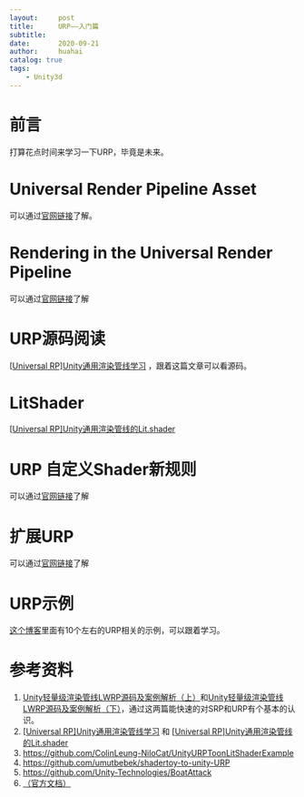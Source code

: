 ```yaml
---
layout:     post
title:      URP——入门篇
subtitle:   
date:       2020-09-21
author:     huahai
catalog: true
tags:
    - Unity3d
---
```


# 前言

打算花点时间来学习一下URP，毕竟是未来。

# Universal Render Pipeline Asset

可以通过[官网链接](https://docs.unity3d.com/Packages/com.unity.render-pipelines.universal@8.2/manual/universalrp-asset.html)了解。

# Rendering in the Universal Render Pipeline

可以通过[官网链接](https://docs.unity3d.com/Packages/com.unity.render-pipelines.universal@8.2/manual/rendering-in-universalrp.html)了解

# URP源码阅读

[[Universal RP\]Unity通用渲染管线学习](https://zhuanlan.zhihu.com/p/84908168) ，跟着这篇文章可以看源码。

# LitShader

 [[Universal RP\]Unity通用渲染管线的Lit.shader](https://zhuanlan.zhihu.com/p/87602137)

# URP 自定义Shader新规则

可以通过[官网链接](https://docs.unity3d.com/Packages/com.unity.render-pipelines.universal@8.2/manual/writing-custom-shaders-urp.html)了解

# 扩展URP

可以通过[官网链接](https://docs.unity3d.com/Packages/com.unity.render-pipelines.universal@8.2/manual/using-begincamerarendering.html)了解

# URP示例

[这个博客](https://danielilett.com/2020-03-21-tut5-urp-cel-shading/)里面有10个左右的URP相关的示例，可以跟着学习。

# 参考资料

1. [Unity轻量级渲染管线LWRP源码及案例解析（上）](https://connect.unity.com/p/unityqing-liang-ji-xuan-ran-guan-xian-lwrpyuan-ma-ji-an-li-jie-xi-shang)和[Unity轻量级渲染管线LWRP源码及案例解析（下）](https://connect.unity.com/p/unityqing-liang-ji-xuan-ran-guan-xian-lwrpyuan-ma-ji-an-li-jie-xi-xia)，通过这两篇能快速的对SRP和URP有个基本的认识。
2. [[Universal RP\]Unity通用渲染管线学习](https://zhuanlan.zhihu.com/p/84908168) 和 [[Universal RP\]Unity通用渲染管线的Lit.shader](https://zhuanlan.zhihu.com/p/87602137)
3. https://github.com/ColinLeung-NiloCat/UnityURPToonLitShaderExample
4. https://github.com/umutbebek/shadertoy-to-unity-URP
5. https://github.com/Unity-Technologies/BoatAttack
6. [（官方文档）](https://docs.unity3d.com/Packages/com.unity.render-pipelines.universal@7.3/manual/index.html)